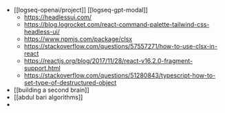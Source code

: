 - [[logseq-openai/project]] [[logseq-gpt-modal]]
	- https://headlessui.com/
	- https://blog.logrocket.com/react-command-palette-tailwind-css-headless-ui/
	- https://www.npmjs.com/package/clsx
	- https://stackoverflow.com/questions/57557271/how-to-use-clsx-in-react
	- https://reactjs.org/blog/2017/11/28/react-v16.2.0-fragment-support.html
	- https://stackoverflow.com/questions/51280843/typescript-how-to-set-type-of-destructured-object
- [[building a second brain]]
- [[abdul bari algorithms]]
-